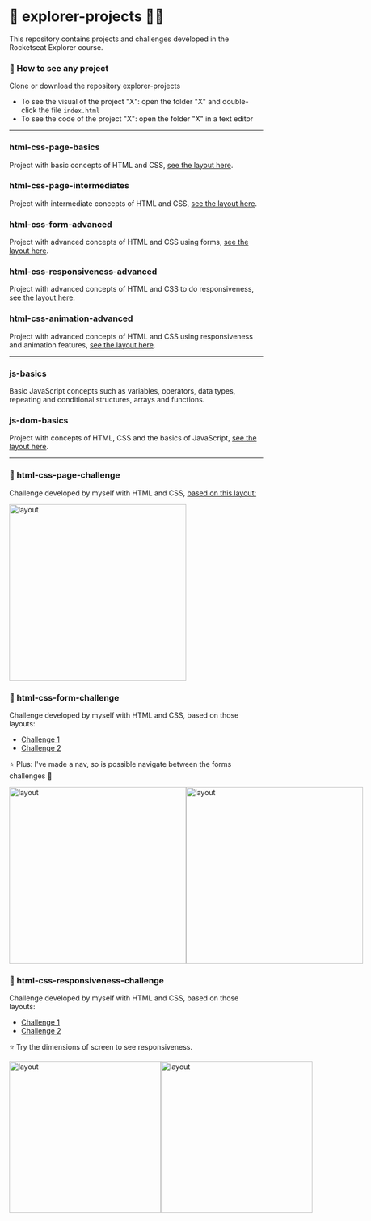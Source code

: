 # :rocket: explorer-projects :woman_technologist:

This repository contains projects and challenges developed in the Rocketseat Explorer course.

### :round_pushpin: How to see any project
Clone or download the repository explorer-projects
* To see the visual of the project "X": open the folder "X" and double-click the file ```index.html```
* To see the code of the project "X": open the folder "X" in a text editor

***

### html-css-page-basics
Project with basic concepts of HTML and CSS, [see the layout here](https://www.figma.com/file/WtPsTiFEQNbtxJrxHRvEFa/Explorer---Projeto-01-(Copy)?node-id=0%3A1).

### html-css-page-intermediates
Project with intermediate concepts of HTML and CSS, [see the layout here](https://www.figma.com/file/jx2xsLNhmMFClFQ62VjfFe/Explorer---Projeto-02-(Copy)?node-id=0%3A1).

### html-css-form-advanced
Project with advanced concepts of HTML and CSS using forms, [see the layout here](https://www.figma.com/file/JCLCt173ps9Fd3pgK7RxvD/Explorer-Stage-03-Projeto-01-(Copy)?node-id=0%3A1).

### html-css-responsiveness-advanced
Project with advanced concepts of HTML and CSS to do responsiveness, [see the layout here](https://www.figma.com/file/OziJcczRyR2lQDK7Iwsl7Q/Explorer-Stage-03-Projeto-02-(Copy)?node-id=203%3A412).

### html-css-animation-advanced
Project with advanced concepts of HTML and CSS using responsiveness and animation features, [see the layout here](https://www.figma.com/file/cZRThhyEbNqpGoerDMxaZh/Explorer-Stage-03-Projeto-03-(Copy)?node-id=203%3A1865).

***

### js-basics
Basic JavaScript concepts such as variables, operators, data types,
 repeating and conditional structures, arrays and functions.
 
### js-dom-basics
Project with concepts of HTML, CSS and the basics of JavaScript, [see the layout here](https://www.figma.com/file/Co2fFEUgqizJaBHxsUA2J3/Jogo-Adivinhação-(Copy)?node-id=0%3A1&t=fNAEYd0rDPMPRspX-0).
 
***

### :dart: html-css-page-challenge
Challenge developed by myself with HTML and CSS, [based on this layout:](https://www.figma.com/file/FPmoIXpdTu6zTUSamkFAkt/Explorer-(Copy)?node-id=0%3A1)


<img src="https://i.imgur.com/92DUKEo.png" alt="layout" style="height: 350px; width: auto">

### :dart: html-css-form-challenge
Challenge developed by myself with HTML and CSS, based on those layouts:
* [Challenge 1](https://www.figma.com/file/OgHXFLzHUrGrWFKGtscf26/Stage-03---Formulário-intermediário-(Copy)?node-id=0%3A1)
* [Challenge 2](https://www.figma.com/file/QEUuasKlkCRB0CzcQrCLd0/Stage-03---Formulário-avançado-(Copy)?node-id=0%3A1)

:star: Plus: I've made a nav, so is possible navigate between the forms challenges :star_struck:

<div style="display: flex;">
  <img src="https://i.imgur.com/E5BuMRi.png" alt="layout" style="height: 350px; width: auto">
  <img src="https://i.imgur.com/31bcoqh.png" alt="layout" style="height: 350px; width: auto">
</div>

### :dart: html-css-responsiveness-challenge
Challenge developed by myself with HTML and CSS, based on those layouts:
* [Challenge 1](https://www.figma.com/file/Lh3FN48Cp1cZQRACqZzwpR/Stage-03---Mobile-First-(Copy)?node-id=0%3A1)
* [Challenge 2](https://www.figma.com/file/U627JuQQwlgWa9Lmp4eVFd/Stage-03---Grid-com-animações-(Copy)?node-id=0%3A1)

:star: Try the dimensions of screen to see responsiveness.

<div style="display: flex;">
  <img src="https://i.imgur.com/UXqLqzd.png" alt="layout" style="height: 300px; width: auto">
  <img src="https://i.imgur.com/nkkHGYv.png" alt="layout" style="height: 300px; width: auto">
</div>





